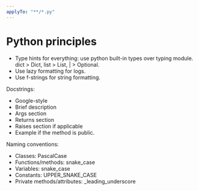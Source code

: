 ```yaml
---
applyTo: "**/*.py"
---
```

# Python principles

- Type hints for everything: use python built-in types over typing module. dict > Dict, list > List, | > Optional.
- Use lazy formatting for logs.
- Use f-strings for string formatting.

Docstrings:
- Google-style
- Brief description
- Args section
- Returns section
- Raises section if applicable
- Example if the method is public.

Naming conventions:
- Classes: PascalCase
- Functions/methods: snake_case
- Variables: snake_case
- Constants: UPPER_SNAKE_CASE
- Private methods/attributes: _leading_underscore
